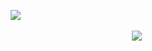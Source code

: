  ⠀ ⠀ ⠀ ⠀  ⠀  ⠀  ⠀    ⠀    ⠀  ⠀ ⠀  ⠀ ⠀![](https://file.garden/Zqvw-vvs4mjErqZF/image_2024-12-12_192440328.png)
 
  ⠀  ⠀ ⠀        ⠀ ⠀ ⠀  ⠀ ⠀     ⠀  ⠀  ⠀    ⠀    ⠀ ⠀  ⠀⠀ ⠀ ⠀  ⠀ ⠀  ⠀ ⠀  ⠀       ⠀     ⠀        ⠀  ⠀![](https://komarev.com/ghpvc/?username=your-github-username&color=ebebeb)
<!--
**PigsFIy/PigsFIy** is a ✨ _special_ ✨ repository because its `README.md` (this file) appears on your GitHub profile.

Here are some ideas to get you started:

- 🔭 I’m currently working on ...
- 🌱 I’m currently learning ...
- 👯 I’m looking to collaborate on ...
- 🤔 I’m looking for help with ...
- 💬 Ask me about ...
- 📫 How to reach me: ...
- 😄 Pronouns: ...
- ⚡ Fun fact: ...
-->

